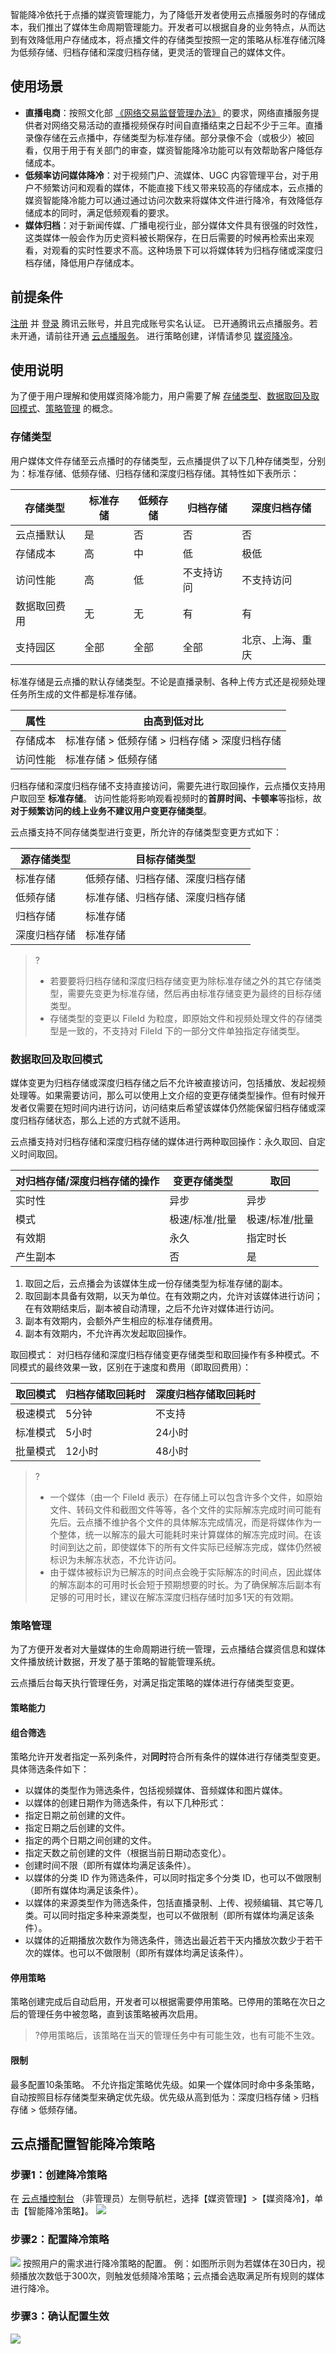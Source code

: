 智能降冷依托于点播的媒资管理能力，为了降低开发者使用云点播服务时的存储成本，我们推出了媒体生命周期管理能力。开发者可以根据自身的业务特点，从而达到有效降低用户存储成本，将点播文件的存储类型按照一定的策略从标准存储沉降为低频存储、归档存储和深度归档存储，更灵活的管理自己的媒体文件。

## 使用场景
- **直播电商**：按照文化部 [《网络交易监督管理办法》](http://gkml.samr.gov.cn/nsjg/fgs/202103/t20210315_326936.html) 的要求，网络直播服务提供者对网络交易活动的直播视频保存时间自直播结束之日起不少于三年。直播录像存储在云点播中，存储类型为标准存储。部分录像不会（或极少）被回看，仅用于用于有关部门的审查，媒资智能降冷功能可以有效帮助客户降低存储成本。
- **低频率访问媒体降冷**：对于视频门户、流媒体、UGC 内容管理平台，对于用户不频繁访问和观看的媒体，不能直接下线又带来较高的存储成本，云点播的媒资智能降冷能力可以通过通过访问次数来将媒体文件进行降冷，有效降低存储成本的同时，满足低频观看的要求。
- **媒体归档**：对于新闻传媒、广播电视行业，部分媒体文件具有很强的时效性，这类媒体一般会作为历史资料被长期保存，在日后需要的时候再检索出来观看，对观看的实时性要求不高。这种场景下可以将媒体转为归档存储或深度归档存储，降低用户存储成本。

## 前提条件
[注册](https://cloud.tencent.com/register?&s_url=https%3A%2F%2Fcloud.tencent.com%2F) 并 [登录](https://cloud.tencent.com/login?s_url=https%3A%2F%2Fcloud.tencent.com%2F) 腾讯云账号，并且完成账号实名认证。
已开通腾讯云点播服务。若未开通，请前往开通 [云点播服务](https://console.cloud.tencent.com/vod/overview)。
进行策略创建，详情请参见 [媒资降冷](https://cloud.tencent.com/document/product/266/55267)。

## 使用说明
为了便于用户理解和使用媒资降冷能力，用户需要了解 [存储类型](#type)、[数据取回及取回模式](#retake)、[策略管理](#strategy) 的概念。
### 存储类型[](id:type)
用户媒体文件存储至云点播时的存储类型，云点播提供了以下几种存储类型，分别为：标准存储、低频存储、归档存储和深度归档存储。其特性如下表所示：

| 存储类型   | 标准存储 | 低频存储 | 归档存储  | 深度归档存储   |
| ------ | ---- | ---- | ----- | -------- |
| 云点播默认  | 是    | 否    | 否     | 否        |
| 存储成本   | 高    | 中    | 低     | 极低       |
| 访问性能   | 高    | 低    | 不支持访问 | 不支持访问    |
| 数据取回费用 | 无    | 无    | 有 | 有    |
| 支持园区   | 全部   | 全部   | 全部    | 北京、上海、重庆 |

标准存储是云点播的默认存储类型。不论是直播录制、各种上传方式还是视频处理任务所生成的文件都是标准存储。

| 属性 | 由高到低对比 | 
|---------|---------|
| 存储成本 | 标准存储 > 低频存储 > 归档存储 > 深度归档存储 |
| 访问性能 | 标准存储 > 低频存储 |

归档存储和深度归档存储不支持直接访问，需要先进行取回操作，云点播仅支持用户取回至 **标准存储**。
访问性能将影响观看视频时的**首屏时间、卡顿率**等指标，故**对于频繁访问的线上业务不建议用户变更存储类型**。

云点播支持不同存储类型进行变更，所允许的存储类型变更方式如下：

| 源存储类型  | 目标存储类型           |
| ------ | ---------------- |
| 标准存储   | 低频存储、归档存储、深度归档存储 |
| 低频存储   | 标准存储、归档存储、深度归档存储 |
| 归档存储   | 标准存储             |
| 深度归档存储 | 标准存储             |
>?
>- 若要要将归档存储和深度归档存储变更为除标准存储之外的其它存储类型，需要先变更为标准存储，然后再由标准存储变更为最终的目标存储类型。
>- 存储类型的变更以 FileId 为粒度，即原始文件和视频处理文件的存储类型是一致的，不支持对 FileId 下的一部分文件单独指定存储类型。

### 数据取回及取回模式[](id:retake)
媒体变更为归档存储或深度归档存储之后不允许被直接访问，包括播放、发起视频处理等。如果需要访问，那么可以使用上文介绍的变更存储类型操作。但有时候开发者仅需要在短时间内进行访问，访问结束后希望该媒体仍然能保留归档存储或深度归档存储状态，那么上述的方式就不适用。

云点播支持对归档存储和深度归档存储的媒体进行两种取回操作：永久取回、自定义时间取回。

| 对归档存储/深度归档存储的操作 | 变更存储类型   | 取回       |
| ------------------- | -------- | -------- |
| 实时性                 | 异步       | 异步       |
| 模式                  | 极速/标准/批量 | 极速/标准/批量 |
| 有效期                 | 永久       | 指定时长     |
| 产生副本                | 否        | 是        |

1. 取回之后，云点播会为该媒体生成一份存储类型为标准存储的副本。
2. 取回副本具备有效期，以天为单位。在有效期之内，允许对该媒体进行访问；在有效期结束后，副本被自动清理，之后不允许对媒体进行访问。
3. 副本有效期内，会额外产生相应的标准存储费用。
4. 副本有效期内，不允许再次发起取回操作。

取回模式：
对归档存储和深度归档存储变更存储类型和取回操作有多种模式。不同模式的最终效果一致，区别在于速度和费用（即取回费用）：

| 取回模式 | 归档存储取回耗时 | 深度归档存储取回耗时 |
| ---- | -------- | ---------- |
| 极速模式 | 5分钟      | 不支持        |
| 标准模式 | 5小时      | 24小时       |
| 批量模式 | 12小时     | 48小时       |
>?
>- 一个媒体（由一个 FileId 表示）在存储上可以包含许多个文件，如原始文件、转码文件和截图文件等等，各个文件的实际解冻完成时间可能有先后。云点播不维护各个文件的具体解冻完成情况，而是将媒体作为一个整体，统一以解冻的最大可能耗时来计算媒体的解冻完成时间。在该时间到达之前，即使媒体下的所有文件实际已经解冻完成，媒体仍然被标识为未解冻状态，不允许访问。
>- 由于媒体被标识为已解冻的时间点会晚于实际解冻的时间点，因此媒体的解冻副本的可用时长会短于预期想要的时长。为了确保解冻后副本有足够的可用时长，建议在解冻深度归档存储时加多1天的有效期。

### 策略管理[](id:strategy)
为了方便开发者对大量媒体的生命周期进行统一管理，云点播结合媒资信息和媒体文件播放统计数据，开发了基于策略的智能管理系统。

云点播后台每天执行管理任务，对满足指定策略的媒体进行存储类型变更。
#### 策略能力
#### 组合筛选
策略允许开发者指定一系列条件，对**同时**符合所有条件的媒体进行存储类型变更。具体筛选条件如下：
- 以媒体的类型作为筛选条件，包括视频媒体、音频媒体和图片媒体。
- 以媒体的创建日期作为筛选条件，有以下几种形式：
 - 指定日期之前创建的文件。
 - 指定日期之后创建的文件。
 - 指定的两个日期之间创建的文件。
 - 指定天数之前创建的文件（根据当前日期动态变化）。
 - 创建时间不限（即所有媒体均满足该条件）。
- 以媒体的分类 ID 作为筛选条件，可以同时指定多个分类 ID，也可以不做限制（即所有媒体均满足该条件）。
- 以媒体的来源类型作为筛选条件，包括直播录制、上传、视频编辑、其它等几类。可以同时指定多种来源类型，也可以不做限制（即所有媒体均满足该条件）。
- 以媒体的近期播放次数作为筛选条件，筛选出最近若干天内播放次数少于若干次的媒体。也可以不做限制（即所有媒体均满足该条件）。

#### 停用策略
策略创建完成后自动启用，开发者可以根据需要停用策略。已停用的策略在次日之后的管理任务中被忽略，直到该策略被再次启用。
>?停用策略后，该策略在当天的管理任务中有可能生效，也有可能不生效。

#### 限制
最多配置10条策略。
不允许指定策略优先级。如果一个媒体同时命中多条策略，自动按照目标存储类型来确定优先级。优先级从高到低为：深度归档存储 > 归档存储 > 低频存储。

## 云点播配置智能降冷策略
### 步骤1：创建降冷策略
在 [云点播控制台](https://console.cloud.tencent.com/vod/media) （非管理员）左侧导航栏，选择【媒资管理】>【媒资降冷】，单击【智能降冷策略】。
![](https://main.qcloudimg.com/raw/65df119b8f2ade0c97f4d931faf7e456.png)
### 步骤2：配置降冷策略
![](https://main.qcloudimg.com/raw/1eac483e844c4d5255202d4182634eaa.png)
按照用户的需求进行降冷策略的配置。
例：如图所示则为若媒体在30日内，视频播放次数低于300次，则触发低频降冷策略；云点播会选取满足所有规则的媒体进行降冷。
### 步骤3：确认配置生效
![](https://main.qcloudimg.com/raw/0d2d2cc1d2bd30256de30471c644928b.png)
